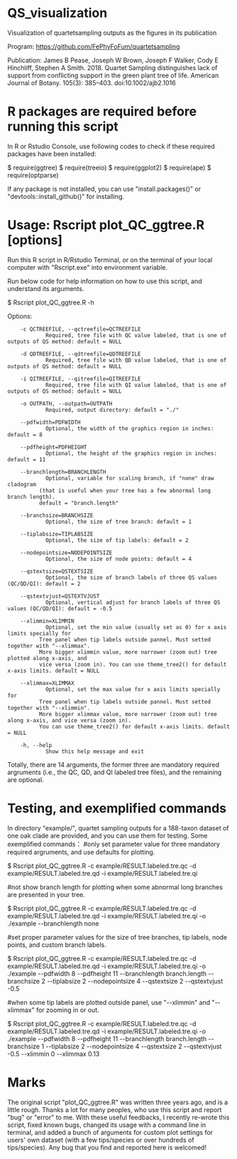# QS_visualization
Visualization of quartetsampling outputs as the figures in its publication

Program: https://github.com/FePhyFoFum/quartetsampling

Publication: James B Pease, Joseph W Brown, Joseph F Walker, Cody E Hinchliff, Stephen A Smith. 2018. Quartet Sampling distinguishes lack of support from conflicting support in the green plant tree of life. American Journal of Botany. 105(3): 385–403. doi:10.1002/ajb2.1016

# R packages are required before running this script

In R or Rstudio Console, use following codes to check if these required packages have been installed:

$ require(ggtree)
$ require(treeio)
$ require(ggplot2)
$ require(ape)
$ require(optparse)

If any package is not installed, you can use "install.packages()" or "devtools::install_github()" for installing.

# Usage: Rscript plot_QC_ggtree.R [options]

Run this R script in  R/Rstudio Terminal, or on the terminal of your local computer with "Rscript.exe" into environment variable.

Run below code for help information on how to use this script, and understand its arguments.

$ Rscript plot_QC_ggtree.R -h

Options:

        -c QCTREEFILE, --qctreefile=QCTREEFILE
                Required, tree file with QC value labeled, that is one of outputs of QS method: default = NULL

        -d QDTREEFILE, --qdtreefile=QDTREEFILE
                Required, tree file with QD value labeled, that is one of outputs of QS method: default = NULL

        -i QITREEFILE, --qitreefile=QITREEFILE
                Required, tree file with QI value labeled, that is one of outputs of QS method: default = NULL

        -o OUTPATH, --outpath=OUTPATH
                Required, output directory: default = "./"

        --pdfwidth=PDFWIDTH
                Optional, the width of the graphics region in inches: default = 8

        --pdfheight=PDFHEIGHT
                Optional, the height of the graphics region in inches: default = 11

        --branchlength=BRANCHLENGTH
                Optional, variable for scaling branch, if "none" draw cladogram
              (that is useful when your tree has a few abnormal long branch length).
              default = "branch.length"

        --branchsize=BRANCHSIZE
                Optional, the size of tree branch: default = 1

        --tiplabsize=TIPLABSIZE
                Optional, the size of tip labels: default = 2

        --nodepointsize=NODEPOINTSIZE
                Optional, the size of node points: default = 4

        --qstextsize=QSTEXTSIZE
                Optional, the size of branch labels of three QS values (QC/QD/QI): default = 2

        --qstextvjust=QSTEXTVJUST
                Optional, vertical adjust for branch labels of three QS values (QC/QD/QI): default = -0.5

        --xlimmin=XLIMMIN
                Optional, set the min value (usually set as 0) for x axis limits specially for
              Tree panel when tip labels outside pannel. Must setted together with "--xlimmax".
              More bigger xlimmin value, more narrower (zoom out) tree plotted along x-axis, and
              vice versa (zoom in). You can use theme_tree2() for default x-axis limits. default = NULL

        --xlimmax=XLIMMAX
                Optional, set the max value for x axis limits specially for
              Tree panel when tip labels outside pannel. Must setted together with "--xlimmin".
              More bigger xlimmax value, more narrower (zoom out) tree along x-axis, and vice versa (zoom in).
              You can use theme_tree2() for default x-axis limits. default = NULL

        -h, --help
                Show this help message and exit

Totally, there are 14 arguments, the former three are mandatory required argruments (i.e., the QC, QD, and QI labeled tree files), and the remaining are optional.

# Testing, and exemplified commands
In directory "example/", quartet sampling outputs for a 188-taxon dataset of one oak clade are provided, and you can use them for testing. Some exemplified commands：
#only set parameter value for three mandatory required argruments, and use defaults for plotting.

$ Rscript plot_QC_ggtree.R -c example/RESULT.labeled.tre.qc -d example/RESULT.labeled.tre.qd -i example/RESULT.labeled.tre.qi

#not show branch length for plotting when some abnormal long branches are presented in your tree.

$ Rscript plot_QC_ggtree.R -c example/RESULT.labeled.tre.qc -d example/RESULT.labeled.tre.qd -i example/RESULT.labeled.tre.qi -o ./example --branchlength none

#set proper parameter values for the size of tree branches, tip labels, node points, and custom branch labels.

$ Rscript plot_QC_ggtree.R -c example/RESULT.labeled.tre.qc -d example/RESULT.labeled.tre.qd -i example/RESULT.labeled.tre.qi -o ./example --pdfwidth 8 --pdfheight 11 --branchlength branch.length --branchsize 2 --tiplabsize 2 --nodepointsize 4 --qstextsize 2 --qstextvjust -0.5

#when some tip labels are plotted outside panel, use "--xlimmin" and "--xlimmax" for zooming in or out.

$ Rscript plot_QC_ggtree.R -c example/RESULT.labeled.tre.qc -d example/RESULT.labeled.tre.qd -i example/RESULT.labeled.tre.qi -o ./example --pdfwidth 8 --pdfheight 11 --branchlength branch.length --branchsize 1 --tiplabsize 2 --nodepointsize 4 --qstextsize 2 --qstextvjust -0.5 --xlimmin 0 --xlimmax 0.13

# Marks
The original script "plot_QC_ggtree.R" was written three years ago, and is a little rough. Thanks a lot for many peoples, who use this script and report "bug" or "error" to me. With these useful feedbacks, I recently re-wrote this script, fixed known bugs, changed its usage with a command line in terminal, and added a bunch of arguments for custom plot settings for users' own dataset (with a few tips/species or over hundreds of tips/species). Any bug that you find and reported here is welcomed!   
